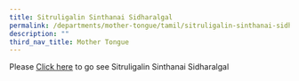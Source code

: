 ```yaml
---
title: Sitruligalin Sinthanai Sidharalgal
permalink: /departments/mother-tongue/tamil/sitruligalin-sinthanai-sidharalgal/
description: ""
third_nav_title: Mother Tongue
---
```


Please [Click here](http://sites.acsindep.edu.sg/tamil/Sitruligalin%20Sinthanai%20Sidharalgal/) to go see Sitruligalin Sinthanai Sidharalgal